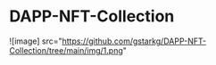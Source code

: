 # DAPP-NFT-Collection

![image] src="https://github.com/gstarkg/DAPP-NFT-Collection/tree/main/img/1.png"
